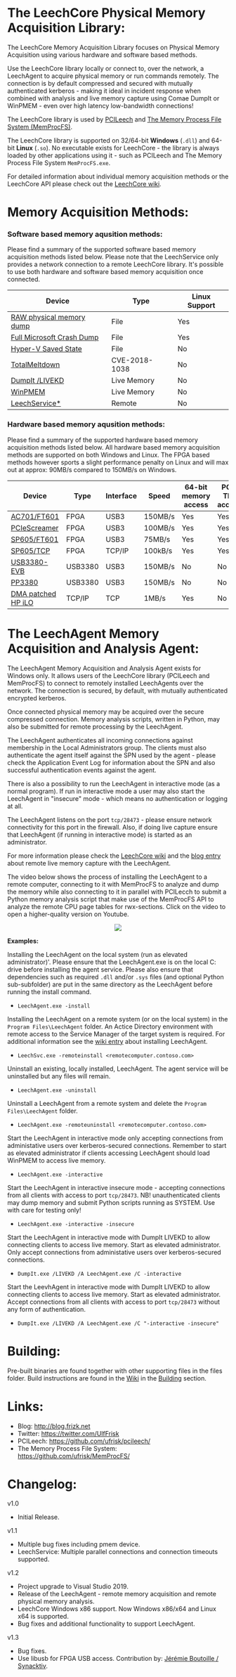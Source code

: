 The LeechCore Physical Memory Acquisition Library:
=========================================
The LeechCore Memory Acquisition Library focuses on Physical Memory Acquisition using various hardware and software based methods.

Use the LeechCore library locally or connect to, over the network, a LeechAgent to acquire physical memory or run commands remotely. The connection is by default compressed and secured with mutually authenticated kerberos - making it ideal in incident response when combined with analysis and live memory capture using Comae DumpIt or WinPMEM - even over high latency low-bandwidth connections!

The LeechCore library is used by [PCILeech](https://github.com/ufrisk/pcileech) and [The Memory Process File System (MemProcFS)](https://github.com/ufrisk/MemProcFS).

The LeechCore library is supported on 32/64-bit **Windows** (`.dll`) and 64-bit **Linux** (`.so`). No executable exists for LeechCore - the library is always loaded by other applications using it - such as PCILeech and The Memory Process File System `MemProcFS.exe`.

For detailed information about individual memory acquisition methods or the LeechCore API please check out the [LeechCore wiki](https://github.com/ufrisk/LeechCore/wiki).

Memory Acquisition Methods:
===========================
### Software based memory aqusition methods:

Please find a summary of the supported software based memory acquisition methods listed below. Please note that the LeechService only provides a network connection to a remote LeechCore library. It's possible to use both hardware and software based memory acquisition once connected.

| Device                     | Type             | Linux Support |
| -------------------------- | ---------------- | ------------- |
| [RAW physical memory dump](https://github.com/ufrisk/LeechCore/wiki/Device_File)         | File             | Yes |
| [Full Microsoft Crash Dump](https://github.com/ufrisk/LeechCore/wiki/Device_File)        | File             | Yes |
| [Hyper-V Saved State](https://github.com/ufrisk/LeechCore/wiki/Device_HyperV_SavedState) | File             | No  |
| [TotalMeltdown](https://github.com/ufrisk/LeechCore/wiki/Device_Totalmeltdown)           | CVE-2018-1038    | No  |
| [DumpIt /LIVEKD](https://github.com/ufrisk/LeechCore/wiki/Device_DumpIt)                 | Live&nbsp;Memory | No  |
| [WinPMEM](https://github.com/ufrisk/LeechCore/wiki/Device_WinPMEM)                       | Live&nbsp;Memory | No  |
| [LeechService*](https://github.com/ufrisk/LeechCore/wiki/Device_Remote)                  | Remote           | No  |

### Hardware based memory aqusition methods:

Please find a summary of the supported hardware based memory acquisition methods listed below. All hardware based memory acquisition methods are supported on both Windows and Linux. The FPGA based methods however sports a slight performance penalty on Linux and will max out at approx: 90MB/s compared to 150MB/s on Windows.

| Device                                    | Type | Interface | Speed | 64-bit memory access | PCIe TLP access |
| ---------------------------------------------------------------------- | ------- | ---- | ------- | --- | --- |
| [AC701/FT601](https://github.com/ufrisk/LeechCore/wiki/Device_FPGA)    | FPGA    | USB3 | 150MB/s | Yes | Yes |
| [PCIeScreamer](https://github.com/ufrisk/LeechCore/wiki/Device_FPGA)   | FPGA    | USB3 | 100MB/s | Yes | Yes |
| [SP605/FT601](https://github.com/ufrisk/LeechCore/wiki/Device_FPGA)    | FPGA    | USB3 |  75MB/s | Yes | Yes |
| [SP605/TCP](https://github.com/ufrisk/LeechCore/wiki/Device_SP605TCP)  | FPGA  | TCP/IP | 100kB/s | Yes | Yes |
| [USB3380-EVB](https://github.com/ufrisk/LeechCore/wiki/Device_USB3380) | USB3380 | USB3 | 150MB/s | No  | No  |
| [PP3380](https://github.com/ufrisk/LeechCore/wiki/Device_USB3380)      | USB3380 | USB3 | 150MB/s | No  | No  |
| [DMA patched HP iLO](https://github.com/ufrisk/LeechCore/wiki/Device_iLO) | TCP/IP | TCP | 1MB/s  | Yes | No  |

The LeechAgent Memory Acquisition and Analysis Agent:
=====================================================
The LeechAgent Memory Acquisition and Analysis Agent exists for Windows only. It allows users of the LeechCore library (PCILeech and MemProcFS) to connect to remotely installed LeechAgents over the network. The connection is secured, by default, with mutually authenticated encrypted kerberos.

Once connected physical memory may be acquired over the secure compressed connection. Memory analysis scripts, written in Python, may also be submitted for remote processing by the LeechAgent.

The LeechAgent authenticates all incoming connections against membership in the Local Administrators group. The clients must also authenticate the agent itself against the SPN used by the agent - please check the Application Event Log for information about the SPN and also successful authentication events against the agent.

There is also a possibility to run the LeechAgent in interactive mode (as a normal program). If run in interactive mode a user may also start the LeechAgent in "insecure" mode - which means no authentication or logging at all.

The LeechAgent listens on the port `tcp/28473` - please ensure network connectivity for this port in the firewall. Also, if doing live capture ensure that LeechAgent (if running in interactive mode) is started as an administrator.

For more information please check the [LeechCore wiki](https://github.com/ufrisk/LeechCore/wiki) and the [blog entry](http://blog.frizk.net/2019/04/LeechAgent.html) about remote live memory capture with the LeechAgent.

The video below shows the process of installing the LeechAgent to a remote computer, connecting to it with MemProcFS to analyze and dump the memory while also connecting to it in parallel with PCILecch to submit a Python memory analysis script that make use of the MemProcFS API to analyze the remote CPU page tables for rwx-sections. Click on the video to open a higher-quality version on Youtube.
<p align="center"><a href="https://www.youtube.com/watch?v=UIsNWJ5KTvQ" alt="Installing the LeechAgent, Dumping remote memory and running remote Python analysis scripts." target="_new"><img src="https://raw.githubusercontent.com/wiki/ufrisk/LeechCore/resources/agent-anim.gif"/></a></p>

**Examples:**

Installing the LeechAgent on the local system (run as elevated administrator)'. Please ensure that the LeechAgent.exe is on the local C: drive before installing the agent service. Please also ensure that dependencies such as required `.dll` and/or `.sys` files (and optional Python sub-subfolder) are put in the same directory as the LeechAgent before running the install command.
* `LeechAgent.exe -install`

Installing the LeechAgent on a remote system (or on the local system) in the `Program Files\LeechAgent` folder. An Actice Directory environment with remote access to the Service Manager of the target system is required. For additional information see the [wiki entry](https://github.com/ufrisk/LeechCore/wiki/LeechAgent_Install) about installing LeechAgent.
* `LeechSvc.exe -remoteinstall <remotecomputer.contoso.com>`

Uninstall an existing, locally installed, LeechAgent. The agent service will be uninstalled but any files will remain.
* `LeechAgent.exe -uninstall`

Uninstall a LeechAgent from a remote system and delete the `Program Files\LeechAgent` folder.
* `LeechAgent.exe -remoteuninstall <remotecomputer.contoso.com>`

Start the LeechAgent in interactive mode only accepting connections from administative users over kerberos-secured connections. Remember to start as elevated administrator if clients accessing LeechAgent should load WinPMEM to access live memory.
* `LeechAgent.exe -interactive`

Start the LeechAgent in interactive insecure mode - accepting connections from all clients with access to port `tcp/28473`. NB! unauthenticated clients may dump memory and submit Python scripts running as SYSTEM. Use with care for testing only!
* `LeechAgent.exe -interactive -insecure`

Start the LeechAgent in interactive mode with DumpIt LIVEKD to allow connecting clients to access live memory. Start as elevated administrator. Only accept connections from administative users over kerberos-secured connections. 
* `DumpIt.exe /LIVEKD /A LeechAgent.exe /C -interactive`

Start the LeevhAgent in interactive mode with DumpIt LIVEKD to allow connecting clients to access live memory. Start as elevated administrator. Accept connections from all clients with access to port `tcp/28473` without any form of authentication.
* `DumpIt.exe /LIVEKD /A LeechAgent.exe /C "-interactive -insecure"`

Building:
=========
Pre-built binaries are found together with other supporting files in the files folder. Build instructions are found in the [Wiki](https://github.com/ufrisk/LeechCore/wiki) in the [Building](https://github.com/ufrisk/LeechCore/wiki/Dev_Building) section.

Links:
======
* Blog: http://blog.frizk.net
* Twitter: https://twitter.com/UlfFrisk
* PCILeech: https://github.com/ufrisk/pcileech/
* The Memory Process File System: https://github.com/ufrisk/MemProcFS/

Changelog:
===================
v1.0
* Initial Release.

v1.1
* Multiple bug fixes including pmem device.
* LeechService: Multiple parallel connections and connection timeouts supported.

v1.2
* Project upgrade to Visual Studio 2019.
* Release of the LeechAgent - remote memory acquisition and remote physical memory analysis.
* LeechCore Windows x86 support. Now Windows x86/x64 and Linux x64 is supported.
* Bug fixes and additional functionality to support LeechAgent.

v1.3
* Bug fixes.
* Use libusb for FPGA USB access. Contribution by: [Jérémie Boutoille / Synacktiv](https://github.com/tlk-synacktiv).
